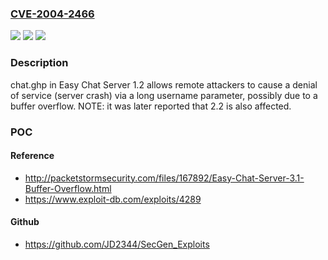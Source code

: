 ### [CVE-2004-2466](https://cve.mitre.org/cgi-bin/cvename.cgi?name=CVE-2004-2466)
![](https://img.shields.io/static/v1?label=Product&message=n%2Fa&color=blue)
![](https://img.shields.io/static/v1?label=Version&message=n%2Fa&color=blue)
![](https://img.shields.io/static/v1?label=Vulnerability&message=n%2Fa&color=brighgreen)

### Description

chat.ghp in Easy Chat Server 1.2 allows remote attackers to cause a denial of service (server crash) via a long username parameter, possibly due to a buffer overflow.  NOTE: it was later reported that 2.2 is also affected.

### POC

#### Reference
- http://packetstormsecurity.com/files/167892/Easy-Chat-Server-3.1-Buffer-Overflow.html
- https://www.exploit-db.com/exploits/4289

#### Github
- https://github.com/JD2344/SecGen_Exploits


